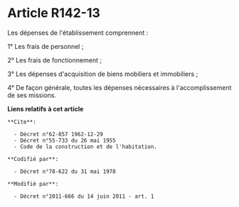 # Article R142-13

Les dépenses de l'établissement comprennent : 

1° Les frais de personnel ; 

2° Les frais de fonctionnement ; 

3° Les dépenses d'acquisition de biens mobiliers et immobiliers ; 

4° De façon générale, toutes les dépenses nécessaires à l'accomplissement de ses missions.

**Liens relatifs à cet article**

	**Cite**:

	  - Décret n°62-857 1962-12-29
	  - Décret n°55-733 du 26 mai 1955
	  - Code de la construction et de l'habitation.

	**Codifié par**:

	  - Décret n°78-622 du 31 mai 1978

	**Modifié par**:

	  - Décret n°2011-666 du 14 juin 2011 - art. 1
